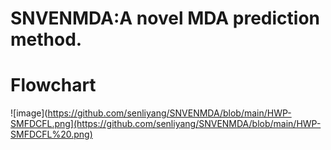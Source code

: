 # SNVENMDA:A novel MDA prediction method.
# Flowchart
![image](https://github.com/senliyang/SNVENMDA/blob/main/HWP-SMFDCFL.png](https://github.com/senliyang/SNVENMDA/blob/main/HWP-SMFDCFL%20.png)

